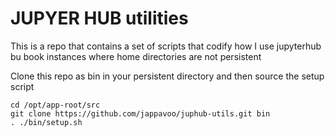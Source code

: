 # JUPYER HUB utilities

This is a repo that contains a set of scripts that codify how I use jupyterhub
bu book instances where home directories are not persistent

Clone this repo as bin in your persistent directory and then source the setup script


```
cd /opt/app-root/src
git clone https://github.com/jappavoo/juphub-utils.git bin
. ./bin/setup.sh
```


